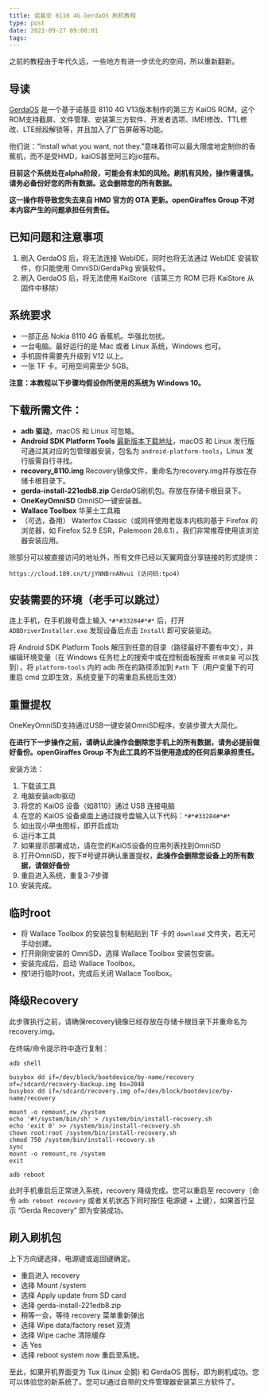 ```yaml
---
title: 诺基亚 8110 4G GerdaOS 刷机教程
type: post
date: 2021-09-27 09:08:01
tags: 
---
```


之前的教程由于年代久远，一些地方有进一步优化的空间，所以重新翻新。

## 导读

[GerdaOS](https://gerda.tech) 是一个基于诺基亚 8110 4G V13版本制作的第三方 KaiOS ROM，这个ROM支持截屏、文件管理、安装第三方软件、开发者选项、IMEI修改、TTL修改、LTE频段解锁等，并且加入了广告屏蔽等功能。

他们说：“Install what you want, not they.”意味着你可以最大限度地定制你的香蕉机，而不是受HMD，kaiOS甚至阿三的jio摆布。

**目前这个系统处在alpha阶段，可能会有未知的风险。刷机有风险，操作需谨慎。请务必备份好您的所有数据。这会删除您的所有数据。**

**这一操作将导致您失去来自 HMD 官方的 OTA 更新。openGiraffes Group 不对本内容产生的问题承担任何责任。**

<!-- more -->

## 已知问题和注意事项

1. 刷入 GerdaOS 后，将无法连接 WebIDE，同时也将无法通过 WebIDE 安装软件，你只能使用 OmniSD/GerdaPkg 安装软件。
2. 刷入 GerdaOS 后，将无法使用 KaiStore（该第三方 ROM 已将 KaiStore 从固件中移除）

## 系统要求

 - 一部正品 Nokia 8110 4G 香蕉机。华强北勿扰。
 - 一台电脑。最好运行的是 Mac 或者 Linux 系统，Windows 也可。
 - 手机固件需要先升级到 V12 以上。
 - 一张 TF 卡。可用空间需至少 5GB。

**注意：本教程以下步骤均假设你所使用的系统为 Windows 10。**

## 下载所需文件：

 - **adb 驱动**，macOS 和 Linux 可忽略。
 - **Android SDK Platform Tools** [最新版本下载地址](https://developer.android.google.cn/studio/releases/platform-tools)，macOS 和 Linux 发行版可通过其对应的包管理器安装，包名为 `android-platform-tools`，Linux 发行版需自行寻找。
 - **recovery_8110.img** Recovery镜像文件，重命名为recovery.img并存放在存储卡根目录下。
 - **gerda-install-221edb8.zip** GerdaOS刷机包。存放在存储卡根目录下。
 - **OneKeyOmniSD** OmniSD一键安装器。
 - **Wallace Toolbox** 华莱士工具箱
 - （可选，备用） Waterfox Classic（或同样使用老版本内核的基于 Firefox 的浏览器，如 Firefox 52.9 ESR，Palemoon 28.6.1），我们非常推荐使用该浏览器安装应用。

除部分可以被直接访问的地址外，所有文件已经以天翼网盘分享链接的形式提供：

```
https://cloud.189.cn/t/jYNNBrnANvui (访问码:tpo4)
```

## 安装需要的环境（老手可以跳过）

连上手机，在手机拨号盘上输入 `*#*#33284#*#*` 后，打开 `ADBDriverInstaller.exe` 发现设备后点击 `Install` 即可安装驱动。

将 Android SDK Platform Tools 解压到任意的目录（路径最好不要有中文），并编辑环境变量（在 Windows 任务栏上的搜索中或在控制面板搜索 `环境变量` 可以找到），将 `platform-tools` 内的 adb 所在的路径添加到 `Path` 下（用户变量下的可重启 cmd 立即生效，系统变量下的需重启系统后生效）

## 重置提权

OneKeyOmniSD支持通过USB一键安装OmniSD程序，安装步骤大大简化。

**在进行下一步操作之前，请确认此操作会删除您手机上的所有数据，请务必提前做好备份。openGiraffes Group 不为此工具的不当使用造成的任何后果承担责任。**

安装方法：

 1. 下载该工具
 2. 电脑安装adb驱动
 3. 将您的 KaiOS 设备（如8110）通过 USB 连接电脑
 4. 在您的 KaiOS 设备桌面上通过拨号盘输入以下代码：`*#*#33284#*#*`
 5. 如出现小甲虫图标，即开启成功
 6. 运行本工具
 7. 如果提示部署成功，请在您的KaiOS设备的应用列表找到OmniSD
 8. 打开OmniSD，按下#号键并确认重置提权，**此操作会删除您设备上的所有数据，请做好备份**
 9. 重启进入系统，重复3-7步骤
 10. 安装完成。

## 临时root

 - 将 Wallace Toolbox 的安装包复制粘贴到 TF 卡的 `download` 文件夹，若无可手动创建。
 - 打开刚刚安装的 OmniSD，选择 Wallace Toolbox 安装包安装。
 - 安装完成后，启动 Wallace Toolbox。
 - 按1进行临时root，完成后关闭 Wallace Toolbox。

## 降级Recovery

此步骤执行之前，请确保recovery镜像已经存放在存储卡根目录下并重命名为recovery.img。

在终端/命令提示符中逐行复制：

```shell
adb shell

busybox dd if=/dev/block/bootdevice/by-name/recovery of=/sdcard/recovery-backup.img bs=2048
busybox dd if=/sdcard/recovery.img of=/dev/block/bootdevice/by-name/recovery

mount -o remount,rw /system
echo '#!/system/bin/sh' > /system/bin/install-recovery.sh
echo 'exit 0' >> /system/bin/install-recovery.sh
chown root:root /system/bin/install-recovery.sh
chmod 750 /system/bin/install-recovery.sh
sync
mount -o remount,ro /system
exit

adb reboot
```

此时手机重启后正常进入系统，recovery 降级完成。您可以重启至 recovery（命令 `adb reboot recovery` 或者关机状态下同时按住 电源键 + 上键），如果首行显示 “Gerda Recovery” 即为安装成功。

## 刷入刷机包

上下方向键选择，电源键或返回键确定。

 - 重启进入 recovery
 - 选择 Mount /system
 - 选择 Apply update from SD card
 - 选择 gerda-install-221edb8.zip
 - 稍等一会，等待 recovery 菜单重新弹出
 - 选择 Wipe data/factory reset 双清
 - 选择 Wipe cache 清除缓存
 - 选 Yes
 - 选择 reboot system now 重启至系统。

至此，如果开机界面变为 Tux (Linux 企鹅) 和 GerdaOS 图标，即为刷机成功。您可以体验您的新系统了。您可以通过自带的文件管理器安装第三方软件了。
